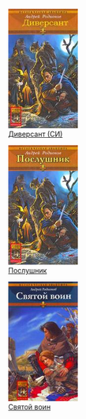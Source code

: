 ![](Диверсант%20(СИ).jpg)  
[Диверсант (СИ)](Диверсант%20(СИ).txt)

![](Послушник.jpg)  
[Послушник](Послушник.txt)

![](Святой%20воин.jpg)  
[Святой воин](Святой%20воин.txt)
